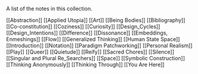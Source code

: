 ---
---

A list of the notes in this collection.


[[Abstraction]]
[[Applied Utopia]]
[[Art]]
[[Being Bodies]]
[[Bibliography]]
[[Co-constitution]]
[[Coziness]]
[[Curiosity]]
[[Design_Cycles]]
[[Design_Intentions]]
[[Difference]]
[[Dissonance]]
[[Embeddings, Enmeshings]]
[[Flow]]
[[Generalized Thinking]]
[[Human State Space]]
[[Introduction]]
[[Notation]]
[[Paradigm Patchworking]]
[[Personal Realism]]
[[Play]]
[[Queer]]
[[Quietude]]
[[Reify]]
[[Sacred Chores]]
[[Silence]]
[[Singular and Plural Re_Searchers]]
[[Space]]
[[Symbolic Construction]]
[[Thinking Anonymously]]
[[Thinking Through]]
[[You Are Here]]
